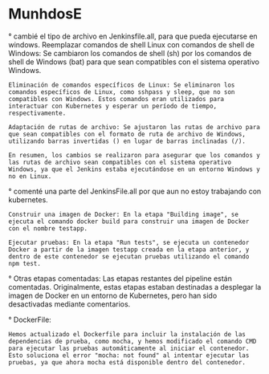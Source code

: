 # MunhdosE

° cambié el tipo de archivo en Jenkinsfile.all, para que pueda ejecutarse en windows. 
    Reemplazar comandos de shell Linux con comandos de shell de Windows: Se cambiaron los comandos de shell (sh) por los comandos de shell de Windows (bat) para que sean compatibles con el sistema operativo Windows.

    Eliminación de comandos específicos de Linux: Se eliminaron los comandos específicos de Linux, como sshpass y sleep, que no son compatibles con Windows. Estos comandos eran utilizados para interactuar con Kubernetes y esperar un período de tiempo, respectivamente.

    Adaptación de rutas de archivo: Se ajustaron las rutas de archivo para que sean compatibles con el formato de ruta de archivo de Windows, utilizando barras invertidas () en lugar de barras inclinadas (/).

    En resumen, los cambios se realizaron para asegurar que los comandos y las rutas de archivo sean compatibles con el sistema operativo Windows, ya que el Jenkins estaba ejecutándose en un entorno Windows y no en Linux.



° comenté una parte del JenkinsFile.all por que aun no estoy trabajando con kubernetes.


    Construir una imagen de Docker: En la etapa "Building image", se ejecuta el comando docker build para construir una imagen de Docker con el nombre testapp.

    Ejecutar pruebas: En la etapa "Run tests", se ejecuta un contenedor Docker a partir de la imagen testapp creada en la etapa anterior, y dentro de este contenedor se ejecutan pruebas utilizando el comando npm test.

° Otras etapas comentadas: Las etapas restantes del pipeline están comentadas. Originalmente, estas etapas estaban destinadas a desplegar la imagen de Docker en un          entorno  de Kubernetes, pero han sido desactivadas mediante comentarios.



° DockerFile: 


    Hemos actualizado el Dockerfile para incluir la instalación de las dependencias de prueba, como mocha, y hemos modificado el comando CMD para ejecutar las pruebas automáticamente al iniciar el contenedor. Esto soluciona el error "mocha: not found" al intentar ejecutar las pruebas, ya que ahora mocha está disponible dentro del contenedor.